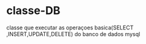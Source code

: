 # classe-DB
classe que executar as operaçoes basica(SELECT ,INSERT,UPDATE,DELETE) do banco de dados mysql
